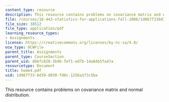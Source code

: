 ```yaml
---
content_type: resource
description: This resource contains problems on covariance matrix and normal distribution.
file: /courses/18-443-statistics-for-applications-fall-2006/1d867f338d39d830fd8c1256a1f3c5ba_home4.pdf
file_size: 38512
file_type: application/pdf
learning_resource_types:
- Assignments
license: https://creativecommons.org/licenses/by-nc-sa/4.0/
ocw_type: OCWFile
parent_title: Assignments
parent_type: CourseSection
parent_uid: d66fc828-3b96-fef1-ed7b-14a84b5fa47a
resourcetype: Document
title: home4.pdf
uid: 1d867f33-8d39-d830-fd8c-1256a1f3c5ba
---
```

This resource contains problems on covariance matrix and normal distribution.